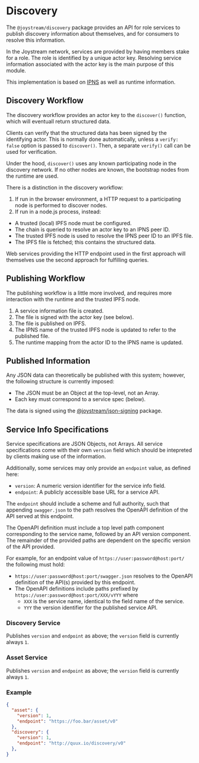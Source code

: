 # Discovery

The `@joystream/discovery` package provides an API for role services to publish
discovery information about themselves, and for consumers to resolve this
information.

In the Joystream network, services are provided by having members stake for a
role. The role is identified by a unique actor key. Resolving service information
associated with the actor key is the main purpose of this module.

This implementation is based on [IPNS](https://docs.ipfs.io/guides/concepts/ipns/)
as well as runtime information.

## Discovery Workflow

The discovery workflow provides an actor key to the `discover()` function, which
will eventuall return structured data.

Clients can verify that the structured data has been signed by the identifying
actor. This is normally done automatically, unless a `verify: false` option is
passed to `discover()`. Then, a separate `verify()` call can be used for
verification.

Under the hood, `discover()` uses any known participating node in the discovery
network. If no other nodes are known, the bootstrap nodes from the runtime are
used.

There is a distinction in the discovery workflow:

1. If run in the browser environment, a HTTP request to a participating node
  is performed to discover nodes.
2. If run in a node.js process, instead:
  - A trusted (local) IPFS node must be configured.
  - The chain is queried to resolve an actor key to an IPNS peer ID.
  - The trusted IPFS node is used to resolve the IPNS peer ID to an IPFS
    file.
  - The IPFS file is fetched; this contains the structured data.

Web services providing the HTTP endpoint used in the first approach will
themselves use the second approach for fulfilling queries.

## Publishing Workflow

The publishing workflow is a little more involved, and requires more interaction
with the runtime and the trusted IPFS node.

1. A service information file is created.
1. The file is signed with the actor key (see below).
1. The file is published on IPFS.
1. The IPNS name of the trusted IPFS node is updated to refer to the published
   file.
1. The runtime mapping from the actor ID to the IPNS name is updated.

## Published Information

Any JSON data can theoretically be published with this system; however, the
following structure is currently imposed:

- The JSON must be an Object at the top-level, not an Array.
- Each key must correspond to a service spec (below).

The data is signed using the [@joystream/json-signing](../json-signing/README.md)
package.

## Service Info Specifications

Service specifications are JSON Objects, not Arrays. All service specifications
come with their own `version` field which should be intepreted by clients making
use of the information.

Additionally, some services may only provide an `endpoint` value, as defined
here:

* `version`: A numeric version identifier for the service info field.
* `endpoint`: A publicly accessible base URL for a service API.

The `endpoint` should include a scheme and full authority, such that appending
`swagger.json` to the path resolves the OpenAPI definition of the API served
at this endpoint.

The OpenAPI definition must include a top level path component corresponding
to the service name, followed by an API version component. The remainder of the
provided paths are dependent on the specific version of the API provided.

For example, for an endpoint value of `https://user:password@host:port/` the
following must hold:

- `https://user:password@host:port/swagger.json` resolves to the OpenAPI
  definition of the API(s) provided by this endpoint.
- The OpenAPI definitions include paths prefixed by
  `https://user:password@host:port/XXX/vYYY` where
  - `XXX` is the service name, identical to the field name of the service.
  - `YYY` the version identifier for the published service API.

### Discovery Service

Publishes `version` and `endpoint` as above; the `version` field is currently
always `1`.

### Asset Service

Publishes `version` and `endpoint` as above; the `version` field is currently
always `1`.

### Example

```json
{
  "asset": {
    "version": 1,
    "endpoint": "https://foo.bar/asset/v0"
  },
  "discovery": {
    "version": 1,
    "endpoint": "http://quux.io/discovery/v0"
  },
}
```
